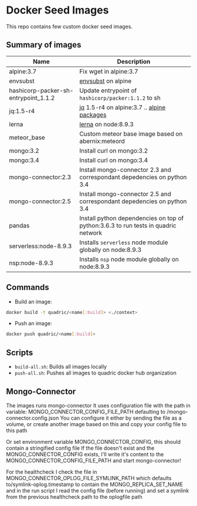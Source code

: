 # Docker Seed Images

This repo contains few custom docker seed images.

## Summary of images

| Name | Description |
|------|-------------|
| alpine:3.7 | Fix wget in alpine:3.7 |
| envsubst | [envsubst](https://linux.die.net/man/1/envsubst) on alpine |
| hashicorp-packer-sh-entrypoint_1.1.2 | Update entrypoint of `hashicorp/packer:1.1.2` to sh |
| jq:1.5-r4 | [jq](https://stedolan.github.io/jq/) 1.5-r4 on alpine:3.7 .. [alpine packages](https://pkgs.alpinelinux.org/packages?name=jq&branch=&repo=&arch=&maintainer=) |
| lerna | [lerna](https://www.npmjs.com/package/lerna) on node:8.9.3 |
| meteor_base | Custom meteor base image based on abernix:meteord |
| mongo:3.2 | Install curl on mongo:3.2 |
| mongo:3.4 | Install curl on mongo:3.4 |
| mongo-connector:2.3 | Install mongo-connector 2.3 and correspondant depedencies on python 3.4 |
| mongo-connector:2.5 | Install mongo-connector 2.5 and correspondant depedencies on python 3.4 |
| pandas | Install python dependencies on top of python:3.6.3 to run tests in quadric network | 
| serverless:node-8.9.3 | Installs `serverless` node module globally on node:8.9.3 |
| nsp:node-8.9.3 | Installs `nsp` node module globally on node:8.9.3 |

## Commands

- Build an image:

```bash
docker build -t quadric/<name[:build]> <./context>
```

- Push an image:

```bash
docker push quadric/<name[:build]>
```

## Scripts

- `build-all.sh`: Builds all images locally
- `push-all.sh`: Pushes all images to quadric docker hub organization

## Mongo-Connector

The images runs mongo-connector
It uses configuration file with the path in variable: MONGO_CONNECTOR_CONFIG_FILE_PATH defaulting to /mongo-connector.config.json
You can configure it either by sending the file as a volume, or create another image based on this and copy your config file to this path

Or set environment variable MONGO_CONNECTOR_CONFIG, this should contain a stringified config file
If the file doesn't exist and the MONGO_CONNECTOR_CONFIG exists, I'll write it's content to the MONGO_CONNECTOR_CONFIG_FILE_PATH and start mongo-connector!

For the healthcheck I check the file in MONGO_CONNECTOR_OPLOG_FILE_SYMLINK_PATH which defaults to/symlink-oplog.timestamp to contain the MONGO_REPLICA_SET_NAME
and in the run script I read the config file (before running) and set a symlink from the previous healthcheck path to the oplogfile path